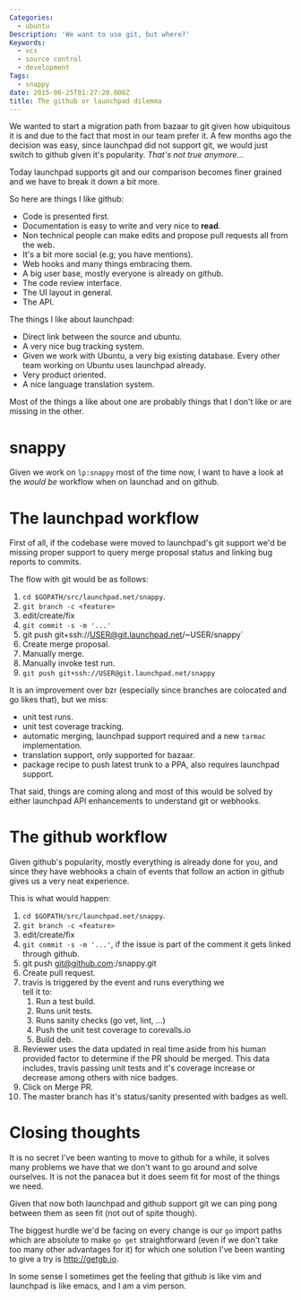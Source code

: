 ```yaml
---
Categories:
  - ubuntu
Description: 'We want to use git, but where?'
Keywords:
  - vcs
  - source control
  - development
Tags:
  - snappy
date: 2015-06-25T01:27:20.000Z
title: The github or launchpad dilemma
---
```


We wanted to start a migration path from bazaar to git given how ubiquitous it
is and due to the fact that most in our team prefer it. A few months ago the
decision was easy, since launchpad did not support git, we would just switch to
github given it's popularity. _That's not true anymore..._

Today launchpad supports git and our comparison becomes finer grained and we
have to break it down a bit more.

So here are things I like github:

- Code is presented first.
- Documentation is easy to write and very nice to **read**.
- Non technical people can make edits and propose pull requests all from the
  web.
- It's a bit more social (e.g; you have mentions).
- Web hooks and many things embracing them.
- A big user base, mostly everyone is already on github.
- The code review interface.
- The UI layout in general.
- The API.

The things I like about launchpad:

- Direct link between the source and ubuntu.
- A very nice bug tracking system.
- Given we work with Ubuntu, a very big existing database. Every other team
  working on Ubuntu uses launchpad already.
- Very product oriented.
- A nice language translation system.

Most of the things a like about one are probably things that I don't like or
are missing in the other.

# snappy
Given we work on `lp:snappy` most of the time now, I want to have a look at the
_would be_ workflow when on launchad and on github.

# The launchpad workflow
First of all, if the codebase were moved to launchpad's git support we'd be
missing proper support to query merge proposal status and linking bug reports
to commits.

The flow with git would be as follows:

1. `cd $GOPATH/src/launchpad.net/snappy`.
2. `git branch -c <feature>`
3. edit/create/fix
4. `git commit -s -m '...'`
5. git push git+ssh://USER@git.launchpad.net/~USER/snappy`
6. Create merge proposal.
7. Manually merge.
8. Manually invoke test run.
9. `git push git+ssh://USER@git.launchpad.net/snappy`

It is an improvement over bzr (especially since branches are colocated and go
likes that), but we miss:

- unit test runs.
- unit test coverage tracking.
- automatic merging, launchpad support required and a new `tarmac`
  implementation.
- translation support, only supported for bazaar.
- package recipe to push latest trunk to a PPA, also requires launchpad support.

That said, things are coming along and most of this would be solved by either launchpad API enhancements to understand git or webhooks.

# The github workflow
Given github's popularity, mostly everything is already done for you, and since they have webhooks a chain of events that follow an action in github gives us a very neat experience.

This is what would happen:

1. `cd $GOPATH/src/launchpad.net/snappy`.
2. `git branch -c <feature>`
3. edit/create/fix
4. `git commit -s -m '...'`, if the issue is part of the
   comment it gets linked through github.
5. git push git@github.com:<snappy-org>/snappy.git
6. Create pull request.
7. travis is triggered by the event and runs everything we  
   tell it to:
    1. Run a test build.
    2. Runs unit tests.
    3. Runs sanity checks (go vet, lint, ...)
    4. Push the unit test coverage to corevalls.io
    5. Build deb.
8. Reviewer uses the data updated in real time aside from his human provided
   factor to determine if the PR should be merged. This data includes, travis
   passing unit tests and it's coverage increase or decrease among others with
   nice badges.
9. Click on Merge PR.
10. The master branch has it's status/sanity presented with badges as well.

# Closing thoughts
It is no secret I've been wanting to move to github for a while, it solves
many problems we have that we don't want to go around and solve ourselves. It
is not the panacea but it does seem fit for most of the things we need.

Given that now both launchpad and github support git we can ping pong between
them as seen fit (not out of spite though).

The biggest hurdle we'd be facing on every change is our `go` import paths which
are absolute to make `go get` straightforward (even if we don't take too many
other advantages for it) for which one solution I've been wanting to give a try
is http://getgb.io.

In some sense I sometimes get the feeling that github is like vim and launchpad
is like emacs, and I am a vim person.

